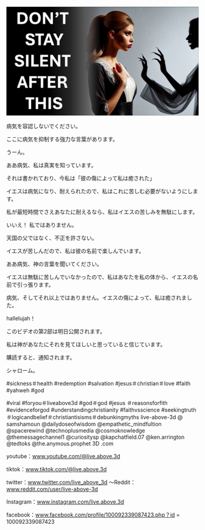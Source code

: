 ![Video cover image](../cover.jpeg "cover-photo")

病気を容認しないでください。

ここに病気を抑制する強力な言葉があります。

うーん。

ああ病気、私は真実を知っています。

それは書かれており、今私は「彼の傷によって私は癒された」

イエスは病気になり、耐えられたので、私はこれに苦しむ必要がないようにします。

私が最短時間でさえあなたに耐えるなら、私はイエスの苦しみを無駄にします。

いいえ！ 私ではありません。

天国の父ではなく、不正を許さない。

イエスが苦しんだので、私は彼の名前で楽しんでいます。

ああ病気、神の言葉を聞いてください。

イエスは無駄に苦しんでいなかったので、私はあなたを私の体から、イエスの名前で引っ張ります。

病気、そしてそれ以上ではありません。イエスの傷によって、私は癒されました。

hallelujah！

このビデオの第2部は明日公開されます。

私は神があなたにそれを見てほしいと思っていると信じています。

購読すると、通知されます。

シャローム。


#sickness＃health #redemption #salvation #jesus＃christian＃love #faith #yahweh #god

#viral #foryou＃liveabove3d #god＃god #jesus ＃reasonsforfith #evidenceforgod #understandingchristianity #faithvsscience #seekingtruth＃logicandbelief＃christiantisisms＃debunkingmyths live-above-3d @ samshamoun @dailydoseofwisdom @empathetic_mindfultion @spacerewind @technoplusmedia @cosmoknowledge @themessagechannel1 @curiositysp @kapchatfield.07 @ken.arrington @tedtoks @the.anymous.prophet 3D .com

youtube：www.youtube.com/@live.above.3d


tiktok：www.tiktok.com/@live.above.3d

twitter：www.twitter.com/live_above_3d  〜Reddit：www.reddit.com/user/live-above-3d

Instagram：www.instagram.com/live.above.3d

facebook：www.facebook.com/profile/100092339087423.php？id = 100092339087423




